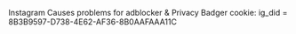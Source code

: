 
Instagram
Causes problems for adblocker & Privacy Badger
cookie: ig_did = 8B3B9597-D738-4E62-AF36-8B0AAFAAA11C
